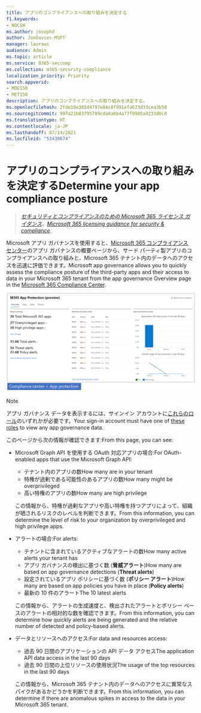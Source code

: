 ```yaml
---
title: アプリのコンプライアンスへの取り組みを決定する
f1.keywords:
- NOCSH
ms.author: josephd
author: JoeDavies-MSFT
manager: laurawi
audience: Admin
ms.topic: article
ms.service: O365-seccomp
ms.collection: m365-security-compliance
localization_priority: Priority
search.appverid:
- MOE150
- MET150
description: アプリのコンプライアンスへの取り組みを決定する。
ms.openlocfilehash: 2fde19e385d4797e04c8f991efa673d33cea3b58
ms.sourcegitcommit: 997a21b83795789cda0a6b4a77f9985a3233d0c0
ms.translationtype: HT
ms.contentlocale: ja-JP
ms.lasthandoff: 07/14/2021
ms.locfileid: "53430674"
---
```

# <a name="determine-your-app-compliance-posture"></a><span data-ttu-id="93bd1-103">アプリのコンプライアンスへの取り組みを決定する</span><span class="sxs-lookup"><span data-stu-id="93bd1-103">Determine your app compliance posture</span></span>

><span data-ttu-id="93bd1-104">*[セキュリティとコンプライアンスのための Microsoft 365 ライセンス ガイダンス](https://aka.ms/ComplianceSD)。*</span><span class="sxs-lookup"><span data-stu-id="93bd1-104">*[Microsoft 365 licensing guidance for security & compliance](https://aka.ms/ComplianceSD).*</span></span>

<span data-ttu-id="93bd1-105">Microsoft アプリ ガバナンスを使用すると、[Microsoft 365 コンプライアンス センター](https://aka.ms/appgovernance)のアプリ ガバナンスの概要ページから、サード パーティ製アプリのコンプライアンスへの取り組みと、Microsoft 365 テナント内のデータへのアクセスを迅速に評価できます。</span><span class="sxs-lookup"><span data-stu-id="93bd1-105">Microsoft app governance allows you to quickly assess the compliance posture of the third-party apps and their access to data in your Microsoft 365 tenant from the app governance Overview page in the [Microsoft 365 Compliance Center](https://aka.ms/appgovernance).</span></span>

![Microsoft 365 コンプライアンス センターの [アプリ ガバナンス概要] ページ](..\media\manage-app-protection-governance\mapg-cc-overview.png)

>[!Note]
> <span data-ttu-id="93bd1-107">アプリ ガバナンス データを表示するには、サインイン アカウントに[これらのロール](app-governance-get-started.md#administrator-roles)のいずれかが必要です。</span><span class="sxs-lookup"><span data-stu-id="93bd1-107">Your sign-in account must have one of [these roles](app-governance-get-started.md#administrator-roles) to view any app governance data.</span></span>
>

<span data-ttu-id="93bd1-108">このページから次の情報が確認できます:</span><span class="sxs-lookup"><span data-stu-id="93bd1-108">From this page, you can see:</span></span>

- <span data-ttu-id="93bd1-109">Microsoft Graph API を使用する OAuth 対応アプリの場合:</span><span class="sxs-lookup"><span data-stu-id="93bd1-109">For OAuth-enabled apps that use the Microsoft Graph API:</span></span>

  - <span data-ttu-id="93bd1-110">テナント内のアプリの数</span><span class="sxs-lookup"><span data-stu-id="93bd1-110">How many are in your tenant</span></span>
  - <span data-ttu-id="93bd1-111">特権が過剰である可能性のあるアプリの数</span><span class="sxs-lookup"><span data-stu-id="93bd1-111">How many might be overprivileged</span></span>
  - <span data-ttu-id="93bd1-112">高い特権のアプリの数</span><span class="sxs-lookup"><span data-stu-id="93bd1-112">How many are high privilege</span></span>

  <span data-ttu-id="93bd1-113">この情報から、特権が過剰なアプリや高い特権を持つアプリによって、組織が晒されるリスクのレベルを判断できます。</span><span class="sxs-lookup"><span data-stu-id="93bd1-113">From this information, you can determine the level of risk to your organization by overprivileged and high privilege apps.</span></span>

- <span data-ttu-id="93bd1-114">アラートの場合:</span><span class="sxs-lookup"><span data-stu-id="93bd1-114">For alerts:</span></span>

  - <span data-ttu-id="93bd1-115">テナントに含まれているアクティブなアラートの数</span><span class="sxs-lookup"><span data-stu-id="93bd1-115">How many active alerts your tenant has</span></span>
  - <span data-ttu-id="93bd1-116">アプリ ガバナンスの検出に基づく数 (**脅威アラート**)</span><span class="sxs-lookup"><span data-stu-id="93bd1-116">How many are based on app governance detections (**Threat alerts**)</span></span>
  - <span data-ttu-id="93bd1-117">設定されているアプリ ポリシーに基づく数 (**ポリシー アラート**)</span><span class="sxs-lookup"><span data-stu-id="93bd1-117">How many are based on app policies you have in place (**Policy alerts**)</span></span>
  - <span data-ttu-id="93bd1-118">最新の 10 件のアラート</span><span class="sxs-lookup"><span data-stu-id="93bd1-118">The 10 latest alerts</span></span>

  <span data-ttu-id="93bd1-119">この情報から、アラートの生成速度と、検出されたアラートとポリシー ベースのアラートの相対的な数を確認できます。</span><span class="sxs-lookup"><span data-stu-id="93bd1-119">From this information, you can determine how quickly alerts are being generated and the relative number of detected and policy-based alerts.</span></span>

- <span data-ttu-id="93bd1-120">データとリソースへのアクセス:</span><span class="sxs-lookup"><span data-stu-id="93bd1-120">For data and resources access:</span></span>

  - <span data-ttu-id="93bd1-121">過去 90 日間のアプリケーションの API データ アクセス</span><span class="sxs-lookup"><span data-stu-id="93bd1-121">The application API data access in the last 90 days</span></span>
  - <span data-ttu-id="93bd1-122">過去 90 日間の上位リソースの使用状況</span><span class="sxs-lookup"><span data-stu-id="93bd1-122">The usage of the top resources in the last 90 days</span></span>

  <span data-ttu-id="93bd1-123">この情報から、Microsoft 365 テナント内のデータへのアクセスに異常なスパイクがあるかどうかを判断できます。</span><span class="sxs-lookup"><span data-stu-id="93bd1-123">From this information, you can determine if there are anomalous spikes in access to the data in your Microsoft 365 tenant.</span></span>
